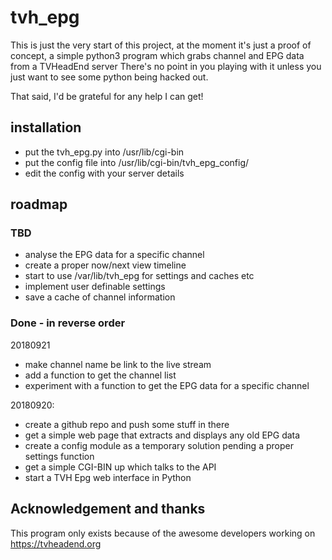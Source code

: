# tvh_epg

This is just the very start of this project, at the moment it's just a
proof of concept, a simple python3 program which grabs channel and EPG
data from a TVHeadEnd server
 There's no point in you playing with it unless you just
want to see some python being hacked out.

That said, I'd be grateful for any help I can get!


## installation

* put the tvh_epg.py into /usr/lib/cgi-bin
* put the config file into /usr/lib/cgi-bin/tvh_epg_config/
* edit the config with your server details


## roadmap

### TBD

* analyse the EPG data for a specific channel
* create a proper now/next view timeline
* start to use /var/lib/tvh_epg for settings and caches etc
* implement user definable settings
* save a cache of channel information


### Done - in reverse order

20180921
* make channel name be link to the live stream
* add a function to get the channel list
* experiment with a function to get the EPG data for a specific channel

20180920:
* create a github repo and push some stuff in there
* get a simple web page that extracts and displays any old EPG data 
* create a config module as a temporary solution pending a proper settings function
* get a simple CGI-BIN up which talks to the API
* start a TVH Epg web interface in Python


## Acknowledgement and thanks

This program only exists because of the awesome developers working on 
https://tvheadend.org


